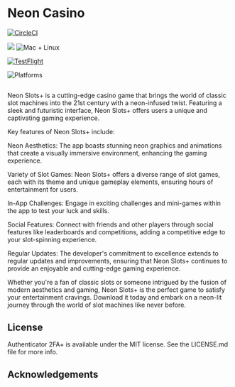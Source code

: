 # Neon Casino

[![CircleCI](https://dl.circleci.com/status-badge/img/gh/KelCodesStuff/Neon-Casino/tree/main.svg?style=shield)](https://dl.circleci.com/status-badge/redirect/gh/KelCodesStuff/Neon-Casino/tree/main)

<img src="https://img.shields.io/badge/Swift-5.8-orange.svg"/>
<img src="https://img.shields.io/badge/Platforms-iOS-brightgreen.svg?style=flat" alt="Mac + Linux"/>

[![TestFlight](https://img.shields.io/badge/Join%20The%20TestFlight-blue)](https://testflight.apple.com/)

![Platforms](https://img.shields.io/badge/Platform%20Compatibility-iOS%2016+%20|%20iPadOS%2016+-red?logo=apple&?color=red)

##

Neon Slots+ is a cutting-edge casino game that brings the world of classic slot machines into the 21st century with a neon-infused twist. Featuring a sleek and futuristic interface, Neon Slots+ offers users a unique and captivating gaming experience.

Key features of Neon Slots+ include:

Neon Aesthetics: The app boasts stunning neon graphics and animations that create a visually immersive environment, enhancing the gaming experience.

Variety of Slot Games: Neon Slots+ offers a diverse range of slot games, each with its theme and unique gameplay elements, ensuring hours of entertainment for users.

In-App Challenges: Engage in exciting challenges and mini-games within the app to test your luck and skills.

Social Features: Connect with friends and other players through social features like leaderboards and competitions, adding a competitive edge to your slot-spinning experience.

Regular Updates: The developer's commitment to excellence extends to regular updates and improvements, ensuring that Neon Slots+ continues to provide an enjoyable and cutting-edge gaming experience.

Whether you're a fan of classic slots or someone intrigued by the fusion of modern aesthetics and gaming, Neon Slots+ is the perfect game to satisfy your entertainment cravings. Download it today and embark on a neon-lit journey through the world of slot machines like never before.

## License

Authenticator 2FA+ is available under the MIT license. See the LICENSE.md file for more info.

## Acknowledgements
